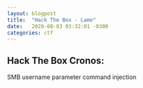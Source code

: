 ```yaml
---
layout: blogpost
title:  "Hack The Box - Lame" 
date:   2020-08-03 03:32:01 -0300
categories: ctf
---
```

## Hack The Box Cronos: 
SMB username parameter command injection 

<object data="{{ '/assets/pdfs/HTB/lame.pdf' }}" width="700" height="1000" type='application/pdf'></object>
